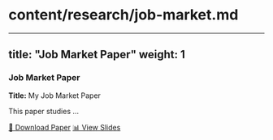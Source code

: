 # content/research/job-market.md
---
title: "Job Market Paper"
weight: 1
---

<div class="card p-4 mb-4 shadow">
<h3>Job Market Paper</h3>
<strong>Title:</strong> My Job Market Paper  
<p>This paper studies …</p>
<a class="btn btn-primary" href="uploads/lucalooser_cv.pdf" target="_blank">📄 Download Paper</a>
<a class="btn btn-outline" href="uploads/lucalooser_cv.pdf" target="_blank">📊 View Slides</a>
</div>
